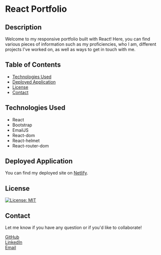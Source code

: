 # React Portfolio

## Description

Welcome to my responsive portfolio built with React! Here, you can find various pieces of information such as my proficiencies, who I am, different projects I've worked on, as well as ways to get in touch with me.

## Table of Contents

- [Technologies Used](#technologies-used)
- [Deployed Application](#deployed-application)
- [License](#license)
- [Contact](#contact)

## Technologies Used

- React
- Bootstrap
- EmailJS
- React-dom
- React-helmet
- React-router-dom

## Deployed Application

You can find my deployed site on [Netlify](https://harrisste.netlify.app).

## License

[![License: MIT](https://img.shields.io/badge/License-MIT-yellow.svg)](https://opensource.org/licenses/MIT)

## Contact

Let me know if you have any question or if you'd like to collaborate!

[GitHub](https://github.com/HarrisSte)
<br>
[LinkedIn](https://www.linkedin.com/in/harrisste9/)
<br>
[Email](mailto:st3phanie.harris@gmail.com)
